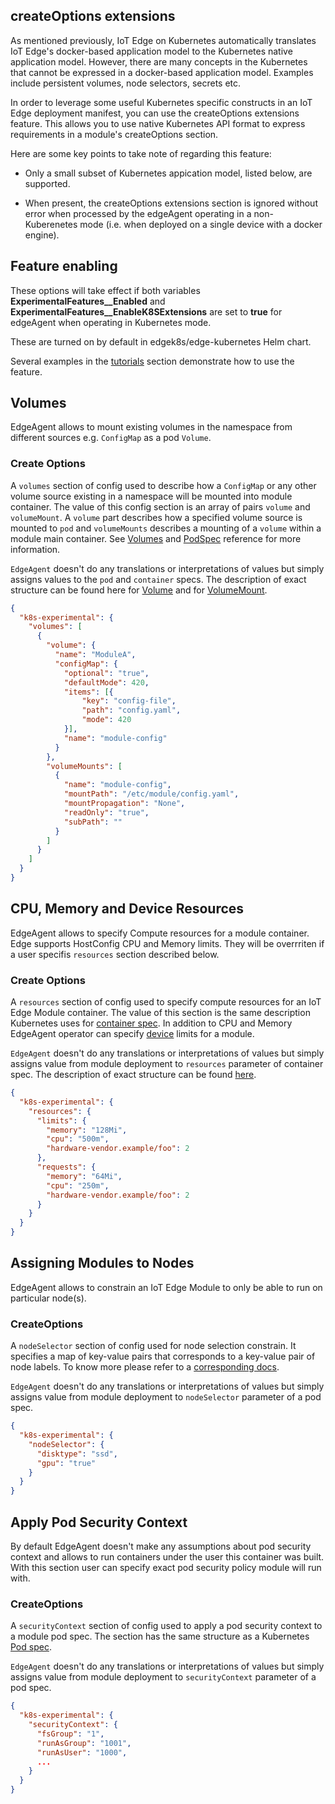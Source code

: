 ## createOptions extensions

As mentioned previously, IoT Edge on Kubernetes automatically translates IoT Edge's docker-based application model to the Kubernetes native application model. However, there are many concepts in the Kubernetes that cannot be expressed in a docker-based application model. Examples include persistent volumes, node selectors, secrets etc.

In order to leverage some useful Kubernetes specific constructs in an IoT Edge deployment manifest, you can use the createOptions extensions feature. This allows you to use native Kubernetes API format to express requirements in a module's createOptions section.

Here are some key points to take note of regarding this feature:
* Only a small subset of Kubernetes appication model, listed below, are supported.

* When present, the createOptions extensions section is ignored without error when processed by the edgeAgent operating in a non-Kuberenetes mode (i.e. when deployed on a single device with a docker engine).

## Feature enabling

These options will take effect if both variables **ExperimentalFeatures__Enabled** and **ExperimentalFeatures__EnableK8SExtensions** are set to **true** for edgeAgent when operating in Kubernetes mode. 

These are turned on by default in edgek8s/edge-kubernetes Helm chart.

Several examples in the [tutorials](examples.html) section demonstrate how to use the feature.

## Volumes

EdgeAgent allows to mount existing volumes in the namespace from different sources e.g. `ConfigMap` as a pod `Volume`.

### Create Options

A `volumes` section of config used to describe how a `ConfigMap` or any other volume source existing in a namespace will be mounted into module container. The value of this config section is an array of pairs `volume` and `volumeMount`. A `volume` part describes how a specified volume source is mounted to `pod` and `volumeMounts` describes a mounting of a `volume` within a module main container. See [Volumes](https://kubernetes.io/docs/concepts/storage/volumes/) and [PodSpec](https://kubernetes.io/docs/reference/generated/kubernetes-api/v1.12/#podspec-v1-core) reference for more information.

`EdgeAgent` doesn't do any translations or interpretations of values but simply assigns values to the `pod` and `container` specs. The description of exact structure can be found here for [Volume](https://kubernetes.io/docs/reference/generated/kubernetes-api/v1.12/#volume-v1-core) and for [VolumeMount](https://kubernetes.io/docs/reference/generated/kubernetes-api/v1.12/#volumemount-v1-core).

```json
{
  "k8s-experimental": {
    "volumes": [
      {
        "volume": {
          "name": "ModuleA",
          "configMap": {
            "optional": "true",
            "defaultMode": 420,
            "items": [{
                "key": "config-file",
                "path": "config.yaml",
                "mode": 420
            }],
            "name": "module-config"
          }
        },
        "volumeMounts": [
          {
            "name": "module-config",
            "mountPath": "/etc/module/config.yaml",
            "mountPropagation": "None",
            "readOnly": "true",
            "subPath": "" 
          }
        ]
      }
    ]
  }
}
```

## CPU, Memory and Device Resources

EdgeAgent allows to specify Compute resources for a module container. Edge supports HostConfig CPU and Memory limits. They will be overrriten if a user specifis `resources` section described below.

### Create Options

A `resources` section of config used to specify compute resources for an IoT Edge Module container. The value of this section is the same description Kubernetes uses for [container spec](https://kubernetes.io/docs/concepts/configuration/manage-compute-resources-container/). In addition to CPU and Memory EdgeAgent operator can specify [device](https://kubernetes.io/docs/concepts/extend-kubernetes/compute-storage-net/device-plugins/) limits for a module.

`EdgeAgent` doesn't do any translations or interpretations of values but simply assigns value from module deployment to `resources` parameter of container spec. The description of exact structure can be found [here](https://kubernetes.io/docs/reference/generated/kubernetes-api/v1.12/#resourcerequirements-v1-core).

```json
{
  "k8s-experimental": {
    "resources": {
      "limits": {
        "memory": "128Mi",
        "cpu": "500m",
        "hardware-vendor.example/foo": 2
      },
      "requests": {
        "memory": "64Mi",
        "cpu": "250m",
        "hardware-vendor.example/foo": 2
      }
    }
  }
}
```

## Assigning Modules to Nodes

EdgeAgent allows to constrain an IoT Edge Module to only be able to run on particular node(s).

### CreateOptions

A `nodeSelector` section of config used for node selection constrain. It specifies a map of key-value pairs that corresponds to a key-value pair of node labels. To know more please refer to a [corresponding docs](https://kubernetes.io/docs/concepts/configuration/assign-pod-node/#nodeselector).

`EdgeAgent` doesn't do any translations or interpretations of values but simply assigns value from module deployment to `nodeSelector` parameter of a pod spec.

```json
{
  "k8s-experimental": {
    "nodeSelector": {
      "disktype": "ssd",
      "gpu": "true"
    }
  }
}
```

## Apply Pod Security Context

By default EdgeAgent doesn't make any assumptions about pod security context and allows to run containers under the user this container was built. With this section user can specify exact pod security policy module will run with.

### CreateOptions

A `securityContext` section of config used to apply a pod security context to a module pod spec. The section has the same structure as a Kubernetes [Pod spec](https://kubernetes.io/docs/reference/generated/kubernetes-api/v1.12/#podsecuritycontext-v1-core).
 
`EdgeAgent` doesn't do any translations or interpretations of values but simply assigns value from module deployment to `securityContext` parameter of a pod spec.

```json
{
  "k8s-experimental": {
    "securityContext": {
      "fsGroup": "1",
      "runAsGroup": "1001",
      "runAsUser": "1000",
      ...
    }
  }
}
```
